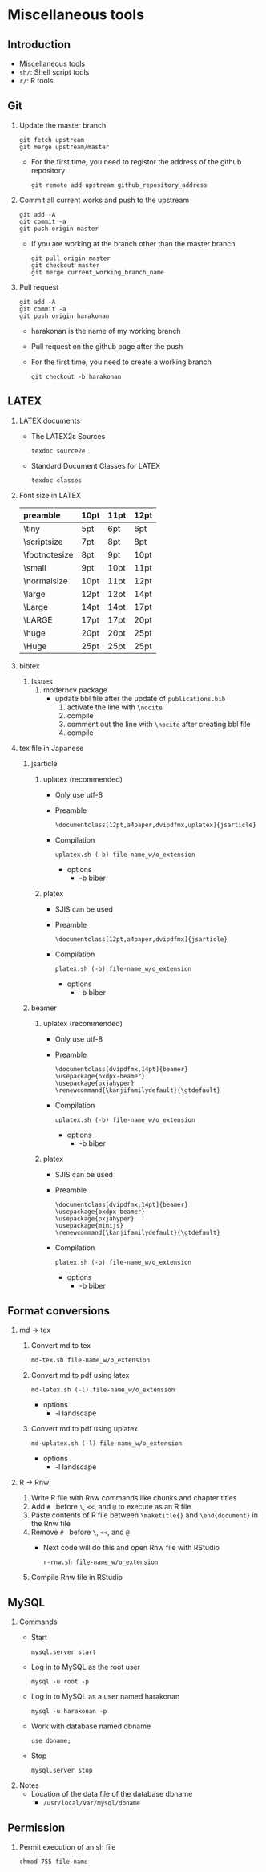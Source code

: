# Miscellaneous tools

## Introduction
- Miscellaneous tools
- `sh/`: Shell script tools
- `r/`: R tools

## Git
1. Update the master branch
		
	   git fetch upstream
	   git merge upstream/master

	- For the first time, you need to registor the address of the github repository

		  git remote add upstream github_repository_address

1. Commit all current works and push to the upstream

	   git add -A
	   git commit -a
	   git push origin master

	- If you are working at the branch other than the master branch

		  git pull origin master
		  git checkout master
		  git merge current_working_branch_name

1. Pull request

	   git add -A
	   git commit -a
	   git push origin harakonan

	- harakonan is the name of my working branch
	- Pull request on the github page after the push
	- For the first time, you need to create a working branch

		  git checkout -b harakonan


## LATEX

1. LATEX documents
	- The LATEX2ε Sources

		  texdoc source2e

	- Standard Document Classes for LATEX

		  texdoc classes

1. Font size in LATEX
	
	| preamble | 10pt | 11pt | 12pt |
	|:---|:---|:---|:---|
	| \tiny | 5pt | 6pt | 6pt |
	| \scriptsize | 7pt | 8pt | 8pt |
	| \footnotesize | 8pt | 9pt | 10pt |
	| \small | 9pt | 10pt | 11pt |
	| \normalsize | 10pt | 11pt | 12pt |
	| \large | 12pt | 12pt | 14pt |
	| \Large | 14pt | 14pt | 17pt |
	| \LARGE | 17pt | 17pt | 20pt |
	| \huge | 20pt | 20pt | 25pt |
	| \Huge | 25pt | 25pt | 25pt |

1. bibtex
	1. Issues
		1. moderncv package
			- update bbl file after the update of `publications.bib`
				1. activate the line with `\nocite`
				1. compile
				1. comment out the line with `\nocite` after creating bbl file
				1. compile

1. tex file in Japanese
	1. jsarticle
		1. uplatex (recommended)
			- Only use utf-8
			- Preamble
	
				  \documentclass[12pt,a4paper,dvipdfmx,uplatex]{jsarticle}
	
			- Compilation
	
				  uplatex.sh (-b) file-name_w/o_extension

				- options
					- -b biber
	
		1. platex
			- SJIS can be used
			- Preamble
	
				  \documentclass[12pt,a4paper,dvipdfmx]{jsarticle}
	
			- Compilation
	
				  platex.sh (-b) file-name_w/o_extension

				- options
					- -b biber
	
	1. beamer
		1. uplatex (recommended)
			- Only use utf-8
			- Preamble
	
				  \documentclass[dvipdfmx,14pt]{beamer}
				  \usepackage{bxdpx-beamer}
				  \usepackage{pxjahyper}
				  \renewcommand{\kanjifamilydefault}{\gtdefault}
	
			- Compilation
	
				  uplatex.sh (-b) file-name_w/o_extension

				- options
					- -b biber

		1. platex
			- SJIS can be used
			- Preamble
	
				  \documentclass[dvipdfmx,14pt]{beamer}
				  \usepackage{bxdpx-beamer}
				  \usepackage{pxjahyper}
				  \usepackage{minijs}
				  \renewcommand{\kanjifamilydefault}{\gtdefault}
	
			- Compilation
	
				  platex.sh (-b) file-name_w/o_extension

				- options
					- -b biber


## Format conversions

1. md -> tex
	1. Convert md to tex

		   md-tex.sh file-name_w/o_extension

	1. Convert md to pdf using latex

		   md-latex.sh (-l) file-name_w/o_extension

		- options
			- -l landscape

	1. Convert md to pdf using uplatex

		   md-uplatex.sh (-l) file-name_w/o_extension

		- options
			- -l landscape
			
1. R -> Rnw
	1. Write R file with Rnw commands like chunks and chapter titles
	1. Add `# ` before `\`, `<<`, and `@` to execute as an R file
	1. Paste contents of R file between `\maketitle{}` and `\end{document}` in the Rnw file
	1. Remove `# ` before `\`, `<<`, and `@`
		- Next code will do this and open Rnw file with RStudio

			  r-rnw.sh file-name_w/o_extension

	1. Compile Rnw file in RStudio


## MySQL

1. Commands
	- Start
		  
		  mysql.server start

	- Log in to MySQL as the root user

		  mysql -u root -p

	- Log in to MySQL as a user named harakonan

		  mysql -u harakonan -p

	- Work with database named dbname

		  use dbname;

	- Stop
		  
		  mysql.server stop

1. Notes
	- Location of the data file of the database dbname
		- `/usr/local/var/mysql/dbname`


## Permission

1. Permit execution of an sh file

	   chmod 755 file-name

	